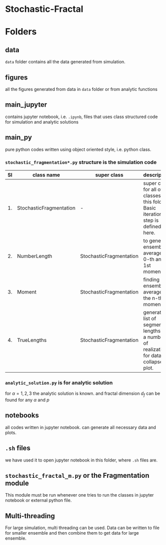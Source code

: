 # Stochastic-Fractal

# Folders
## data
`data` folder contains all the data generated from simulation.

## figures
all the figures generated from data in `data` folder or from analytic functions

## main_jupyter
contains jupyter notebook, i.e. `.ipynb`, files that uses class structured code for
 simulation and analytic solutions


## main_py
pure python codes written using object oriented style, i.e. python class.
### `stochastic_fragmentation*.py` structure is the simulation code

Sl | class name | super class | description
---|------------|-------------|----------------
1. | StochasticFragmentation | - | super class for all other classes in this folder. Basic iteration step is defined here.
2. | NumberLength | StochasticFragmentation | to generate ensemble average of 0-th and 1st moment.
3. | Moment       | StochasticFragmentation | finding ensemble average of the n-th moment.
4. | TrueLengths  | StochasticFragmentation | generate a list of segment lengths for a number of realization. for data collapse plot.

### `analytic_solution.py` is for analytic solution
for $\alpha=1,2,3$ the analytic solution is known. 
and fractal dimension $d_f$ can be found for any $\alpha$ and $p$ 

## notebooks
all codes written in jupyter notebook.
can generate all necessary data and plots.

## `.sh` files
we have used it to open jupyter notebook in this folder, where `.sh` files are.


## `stochastic_fractal_m.py` or the Fragmentation module
This module must be run whenever one tries to run the classes in jupyter notebook or external python file.


## Multi-threading
For large simulation, multi threading can be used. Data can be written to file for smaller ensemble and then combine them 
to get data for large ensemble.

